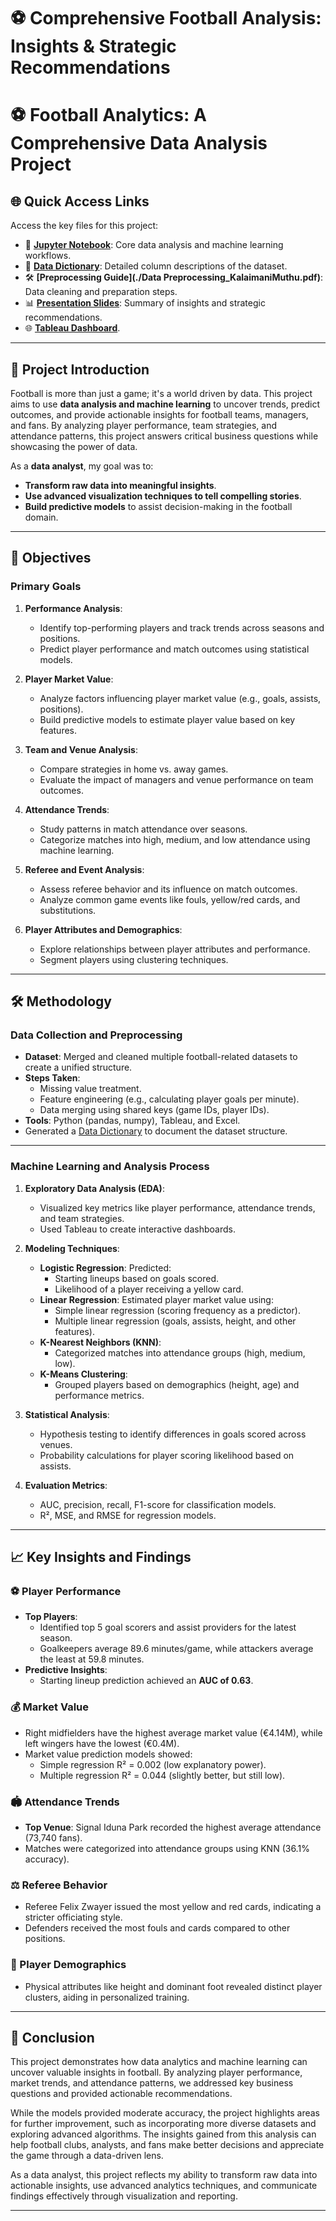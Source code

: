 # ⚽ Comprehensive Football Analysis: Insights & Strategic Recommendations

# ⚽ Football Analytics: A Comprehensive Data Analysis Project

## 🌐 Quick Access Links
Access the key files for this project:
- 📓 **[Jupyter Notebook](./project_final.ipynb)**: Core data analysis and machine learning workflows.
- 📑 **[Data Dictionary](./data%20dictionary_football.pdf)**: Detailed column descriptions of the dataset.
- 🛠️ **[Preprocessing Guide](./Data Preprocessing_KalaimaniMuthu.pdf)**: Data cleaning and preparation steps.
- 📊 **[Presentation Slides](./Kalaimani_project_cap111.pdf)**: Summary of insights and strategic recommendations.
- 🌐 **[Tableau Dashboard](https://public.tableau.com/views/Kalaimani_Muthu_dashboard/Home?:language=en-US&publish=yes&:sid=&:redirect=auth&:display_count=n&:origin=viz_share_link )**.

---

## 📜 Project Introduction
Football is more than just a game; it's a world driven by data. This project aims to use **data analysis and machine learning** to uncover trends, predict outcomes, and provide actionable insights for football teams, managers, and fans. By analyzing player performance, team strategies, and attendance patterns, this project answers critical business questions while showcasing the power of data.

As a **data analyst**, my goal was to:
- **Transform raw data into meaningful insights**.
- **Use advanced visualization techniques to tell compelling stories**.
- **Build predictive models** to assist decision-making in the football domain.

---

## 🎯 Objectives
### Primary Goals
1. **Performance Analysis**:
   - Identify top-performing players and track trends across seasons and positions.
   - Predict player performance and match outcomes using statistical models.

2. **Player Market Value**:
   - Analyze factors influencing player market value (e.g., goals, assists, positions).
   - Build predictive models to estimate player value based on key features.

3. **Team and Venue Analysis**:
   - Compare strategies in home vs. away games.
   - Evaluate the impact of managers and venue performance on team outcomes.

4. **Attendance Trends**:
   - Study patterns in match attendance over seasons.
   - Categorize matches into high, medium, and low attendance using machine learning.

5. **Referee and Event Analysis**:
   - Assess referee behavior and its influence on match outcomes.
   - Analyze common game events like fouls, yellow/red cards, and substitutions.

6. **Player Attributes and Demographics**:
   - Explore relationships between player attributes and performance.
   - Segment players using clustering techniques.

---

## 🛠️ Methodology
### Data Collection and Preprocessing
- **Dataset**: Merged and cleaned multiple football-related datasets to create a unified structure.
- **Steps Taken**:
  - Missing value treatment.
  - Feature engineering (e.g., calculating player goals per minute).
  - Data merging using shared keys (game IDs, player IDs).
- **Tools**: Python (pandas, numpy), Tableau, and Excel.
- Generated a [Data Dictionary](./data%20dictionary_football.pdf) to document the dataset structure.

---

### Machine Learning and Analysis Process
1. **Exploratory Data Analysis (EDA)**:
   - Visualized key metrics like player performance, attendance trends, and team strategies.
   - Used Tableau to create interactive dashboards.

2. **Modeling Techniques**:
   - **Logistic Regression**: Predicted:
     - Starting lineups based on goals scored.
     - Likelihood of a player receiving a yellow card.
   - **Linear Regression**: Estimated player market value using:
     - Simple linear regression (scoring frequency as a predictor).
     - Multiple linear regression (goals, assists, height, and other features).
   - **K-Nearest Neighbors (KNN)**:
     - Categorized matches into attendance groups (high, medium, low).
   - **K-Means Clustering**:
     - Grouped players based on demographics (height, age) and performance metrics.

3. **Statistical Analysis**:
   - Hypothesis testing to identify differences in goals scored across venues.
   - Probability calculations for player scoring likelihood based on assists.

4. **Evaluation Metrics**:
   - AUC, precision, recall, F1-score for classification models.
   - R², MSE, and RMSE for regression models.

---

## 📈 Key Insights and Findings
### ⚽ Player Performance
- **Top Players**:
  - Identified top 5 goal scorers and assist providers for the latest season.
  - Goalkeepers average 89.6 minutes/game, while attackers average the least at 59.8 minutes.
- **Predictive Insights**:
  - Starting lineup prediction achieved an **AUC of 0.63**.

### 💰 Market Value
- Right midfielders have the highest average market value (€4.14M), while left wingers have the lowest (€0.4M).
- Market value prediction models showed:
  - Simple regression R² = 0.002 (low explanatory power).
  - Multiple regression R² = 0.044 (slightly better, but still low).

### 🏟️ Attendance Trends
- **Top Venue**: Signal Iduna Park recorded the highest average attendance (73,740 fans).
- Matches were categorized into attendance groups using KNN (36.1% accuracy).

### ⚖️ Referee Behavior
- Referee Felix Zwayer issued the most yellow and red cards, indicating a stricter officiating style.
- Defenders received the most fouls and cards compared to other positions.

### 🧬 Player Demographics
- Physical attributes like height and dominant foot revealed distinct player clusters, aiding in personalized training.

---

## 🏁 Conclusion
This project demonstrates how data analytics and machine learning can uncover valuable insights in football. By analyzing player performance, market trends, and attendance patterns, we addressed key business questions and provided actionable recommendations. 

While the models provided moderate accuracy, the project highlights areas for further improvement, such as incorporating more diverse datasets and exploring advanced algorithms. The insights gained from this analysis can help football clubs, analysts, and fans make better decisions and appreciate the game through a data-driven lens.

As a data analyst, this project reflects my ability to transform raw data into actionable insights, use advanced analytics techniques, and communicate findings effectively through visualization and reporting.

---
